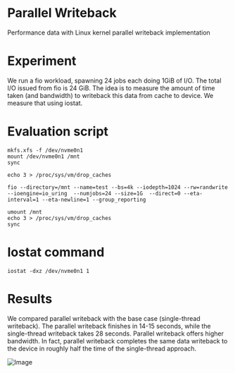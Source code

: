 # Parallel Writeback
Performance data with Linux kernel parallel writeback implementation

# Experiment
We run a fio workload, spawning 24 jobs each doing 1GiB of I/O. The total I/O issued from fio is 24 GiB.
The idea is to measure the amount of time taken (and bandwidth) to writeback this data from cache to device. We measure that using iostat.


# Evaluation script
```
mkfs.xfs -f /dev/nvme0n1
mount /dev/nvme0n1 /mnt
sync

echo 3 > /proc/sys/vm/drop_caches
 
fio --directory=/mnt --name=test --bs=4k --iodepth=1024 --rw=randwrite --ioengine=io_uring  --numjobs=24 --size=1G  --direct=0 --eta-interval=1 --eta-newline=1 --group_reporting

umount /mnt
echo 3 > /proc/sys/vm/drop_caches
sync
```

# Iostat command
```
iostat -dxz /dev/nvme0n1 1
```
# Results
We compared parallel writeback with the base case (single-thread writeback). The parallel writeback finishes in 14-15 seconds, while the single-thread writeback takes 28 seconds. Parallel writeback offers higher bandwidth. In fact, parallel writeback completes the same data writeback to the device in roughly half the time of the single-thread approach.

![Image](https://github.com/user-attachments/assets/86a3bcaf-30be-4295-bd2e-7eab4b95cf56)
